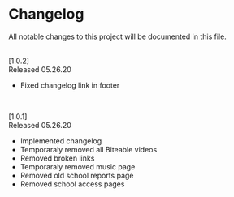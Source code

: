 # Changelog
All notable changes to this project will be documented in this file.

<br>
[1.0.2] <br>
Released 05.26.20



- Fixed changelog link in footer

<br>

[1.0.1] <br>
Released 05.26.20



- Implemented changelog
- Temporaraly removed all Biteable videos
- Removed broken links
- Temporaraly removed music page
- Removed old school reports page
- Removed school access pages
